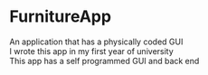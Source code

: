 # FurnitureApp
An application that has a physically coded GUI <br/>
I wrote this app in my first year of university <br/>
This app has a self programmed GUI and back end

